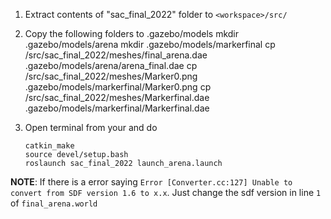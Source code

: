 
1. Extract contents of "sac_final_2022" folder to `<workspace>/src/`

2. Copy the following folders to .gazebo/models
   mkdir .gazebo/models/arena
   mkdir .gazebo/models/markerfinal
   cp <workspace>/src/sac_final_2022/meshes/final_arena.dae .gazebo/models/arena/arena_final.dae
   cp <workspace>/src/sac_final_2022/meshes/Marker0.png .gazebo/models/markerfinal/Marker0.png
   cp <workspace>/src/sac_final_2022/meshes/Markerfinal.dae .gazebo/models/markerfinal/Markerfinal.dae

3. Open terminal from your <workspace> and do
      ```
   catkin_make
   source devel/setup.bash
   roslaunch sac_final_2022 launch_arena.launch
   ```

**NOTE**: If there is a error saying `Error [Converter.cc:127] Unable to convert from SDF version 1.6 to x.x`. Just change the sdf version in line `1` of `final_arena.world`
